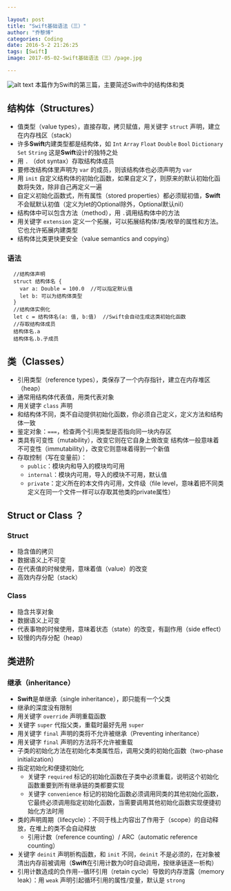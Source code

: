 ```yaml
---

layout: post
title: "Swift基础语法（三）"
author: "乔黎博"
categories: Coding
date: 2016-5-2 21:26:25
tags: [Swift]
image: 2017-05-02-Swift基础语法（三）/page.jpg

---
```


![alt text](/assets/img/2016-04-22-Swift基础语法（三）/page.jpg)
本篇作为Swift的第三篇，主要简述Swift中的结构体和类

<!-- more -->

## 结构体（Structures）
- 值类型（value types），直接存取，拷贝赋值，用关键字 `struct` 声明，建立在内存栈区（stack）
- 许多**Swift**内建类型都是结构体，如 `Int` `Array` `Float` `Double` `Bool` `Dictionary` `Set` `String`
  这是**Swift**设计的独特之处
- 用 `.` （dot syntax）存取结构体成员
- 要修改结构体里声明为 `var` 的成员，则该结构体也必须声明为 `var`
- 用 `init` 自定义结构体的初始化函数，如果自定义了，则原来的默认初始化函数将失效，除非自己再定义一遍
- 自定义初始化函数式，所有属性（stored properties）都必须赋初值，**Swift**不会赋默认初值（定义为let的Optional除外，Optional默认nil）
- 结构体中可以包含方法（method），用 `.`调用结构体中的方法
- 用关键字 `extension` 定义一个拓展，可以拓展结构体/类/枚举的属性和方法。它也允许拓展内建类型
- 结构体比类更快更安全（value semantics and copying）
### 语法
```
  //结构体声明
  struct 结构体名 {
    var a: Double = 100.0  //可以指定默认值
    let b: 可以为结构体类型
  }
  //结构体实例化
  let c = 结构体名(a: 值, b:值)  //Swift会自动生成这类初始化函数
  //存取结构体成员
  结构体名.a
  结构体名.b.子成员
```

## 类（Classes）
- 引用类型（reference types），类保存了一个内存指针，建立在内存堆区（heap）
- 通常用结构体代表值，用类代表对象
- 用关键字 `class` 声明
- 和结构体不同，类不自动提供初始化函数，你必须自己定义，定义方法和结构体一致
- 鉴定对象：`===`，检查两个引用类型是否指向同一块内存区
- 类具有可变性（mutability），改变它则在它自身上做改变
  结构体一般意味着不可变性（immutability），改变它则意味着得到一个新值
- 存取控制（写在变量前）：
  - `public`：模块内和导入的模块均可用
  - `internal`：模块内可用，导入的模块不可用，默认值
  - `private`：定义所在的本文件内可用，文件级（file level，意味着把不同类定义在同一个文件一样可以存取其他类的private属性）

## Struct or Class ？
### Struct
- 隐含值的拷贝
- 数据语义上不可变
- 在代表值的时候使用，意味着值（value）的改变
- 高效内存分配（stack）
### Class
- 隐含共享对象
- 数据语义上可变
- 代表事物的时候使用，意味着状态（state）的改变，有副作用（side effect）
- 较慢的内存分配（heap）


## 类进阶
### 继承（inheritance）
- **Swift**是单继承（single inheritance），即只能有一个父类
- 继承的深度没有限制
- 用关键字 `override` 声明重载函数
- 关键字 `super` 代指父类，重载时最好先用 `super`
- 用关键字 `final` 声明的类将不允许被继承（Preventing inheritance）
- 用关键字 `final` 声明的方法将不允许被重载
- 子类的初始化方法在初始化本类属性后，调用父类的初始化函数（two-phase initialization）
- 指定初始化和便捷初始化
  - 关键字 `required` 标记的初始化函数在子类中必须重载，说明这个初始化函数重要到所有继承链的类都要实现
  - 关键字 `convenience` 标记的初始化函数必须调用同类的其他初始化函数，它最终必须调用指定初始化函数，当需要调用其他初始化函数实现便捷初始化方法时用
- 类的声明周期（lifecycle）：不同于栈上内容出了作用于（scope）的自动释放，在堆上的类不会自动释放
  - 引用计数（reference counting）/ ARC（automatic reference counting）
- 关键字 `deinit` 声明析构函数，和 `init` 不同，`deinit` 不是必须的，在对象被清出内存前被调用（**Swift**在引用计数为0时自动调用，按继承链逐一析构）
- 引用计数造成的负作用--循环引用（retain cycle）导致的内存泄露（memory leak）：用 `weak` 声明引起循环引用的属性/变量，默认是 `strong`
